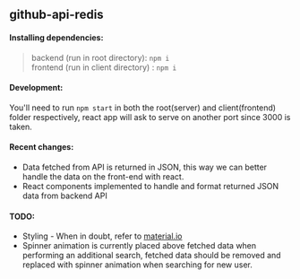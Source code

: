 ## github-api-redis
#### Installing dependencies:  
> backend (run in root directory): `npm i`  
> frontend (run in client directory) : `npm i`

#### Development:  

You'll need to run `npm start` in both the root(server) and client(frontend) folder respectively, 
react app will ask to serve on another port since 3000 is taken.  

#### Recent changes:
- Data fetched from API is returned in JSON, this way we can better handle the data on the front-end with react.
- React components implemented to handle and format returned JSON data from backend API  

#### TODO:
- Styling - When in doubt, refer to [material.io](https://material.io)
- Spinner animation is currently placed above fetched data when performing an additional search,
fetched data should be removed and replaced with spinner animation when searching for new user.

